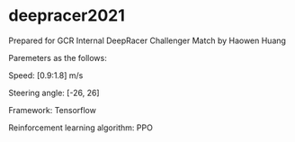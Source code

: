 # deepracer2021

Prepared for GCR Internal DeepRacer Challenger Match by Haowen Huang 

Paremeters as the follows:


Speed: [0.9:1.8] m/s

Steering angle: [-26, 26]

Framework: Tensorflow

Reinforcement learning algorithm: PPO


